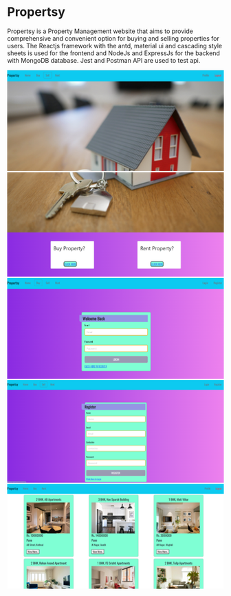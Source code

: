 # Propertsy
Propertsy is a Property Management website that aims to provide 
comprehensive and convenient option for buying and selling properties for
users. The Reactjs framework with the antd, material ui and cascading style sheets 
is used for the frontend and NodeJs and ExpressJs for the backend with 
MongoDB database. Jest and Postman API are used to test api.

![alt text](https://github.com/akshaykoganur/Propertsy/blob/master/screenshots/propertsy1.png?raw=true)
![alt text](https://github.com/akshaykoganur/Propertsy/blob/master/screenshots/propertsy2.png?raw=true)
![alt text](https://github.com/akshaykoganur/Propertsy/blob/master/screenshots/propertsy3.png?raw=true)
![alt text](https://github.com/akshaykoganur/Propertsy/blob/master/screenshots/propertsy4.png?raw=true)
![alt text](https://github.com/akshaykoganur/Propertsy/blob/master/screenshots/propertsy5.png?raw=true)
